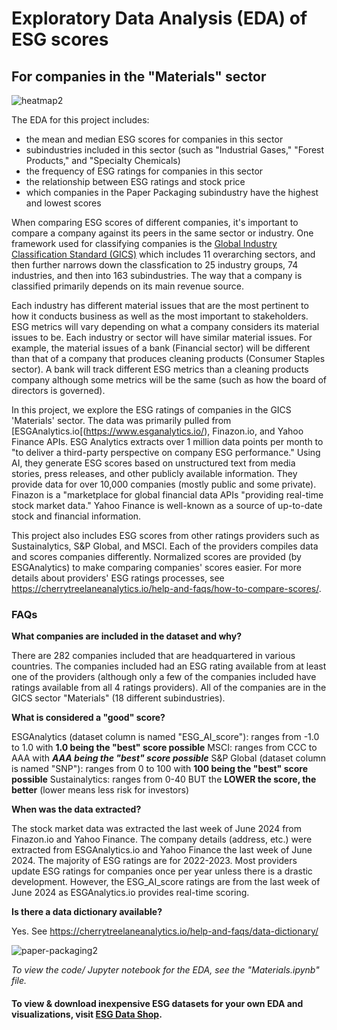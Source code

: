 # Exploratory Data Analysis (EDA) of ESG scores 
## For companies in the "Materials" sector

 
![heatmap2](https://github.com/user-attachments/assets/4d5c712e-3a53-4c5e-bb05-88df91f9851c)


The EDA for this project includes:
* the mean and median ESG scores for companies in this sector
* subindustries included in this sector (such as "Industrial Gases," "Forest Products," and "Specialty Chemicals)
* the frequency of ESG ratings for companies in this sector
* the relationship between ESG ratings and stock price
* which companies in the Paper Packaging subindustry have the highest and lowest scores


When comparing ESG scores of different companies, it's important to compare a company against its peers in the same sector or industry. One framework used for classifying companies is the [Global Industry Classification Standard (GICS)](https://www.msci.com/our-solutions/indexes/gics) which includes 11 overarching sectors, and then further narrows down the classfication to 25 industry groups, 74 industries, and then into 163 subindustries. The way that a company is classified primarily depends on its main revenue source.

Each industry has different material issues that are the most pertinent to how it conducts business as well as the most important to stakeholders. ESG metrics will vary depending on what a company considers its material issues to be. Each industry or sector will have similar material issues. For example, the material issues of a bank (Financial sector) will be different than that of a company that produces cleaning products (Consumer Staples sector). A bank will track different ESG metrics than a cleaning products company although some metrics will be the same (such as how the board of directors is governed).

In this project, we explore the ESG ratings of companies in the GICS 'Materials' sector. The data was primarily pulled from [ESGAnalytics.io[(https://www.esganalytics.io/), Finazon.io, and Yahoo Finance APIs. ESG Analytics extracts over 1 million data points per month to "to deliver a third-party perspective on company ESG performance." Using AI, they generate ESG scores based on unstructured text from media stories, press releases, and other publicly available information. They provide data for over 10,000 companies (mostly public and some private). Finazon is a "marketplace for global financial data APIs "providing real-time stock market data." Yahoo Finance is well-known as a source of up-to-date stock and financial information.

This project also includes ESG scores from other ratings providers such as Sustainalytics, S&P Global, and MSCI. Each of the providers compiles data and scores companies differently. Normalized scores are provided (by ESGAnalytics) to make comparing companies' scores easier. 
For more details about providers' ESG ratings processes, see https://cherrytreelaneanalytics.io/help-and-faqs/how-to-compare-scores/.

### FAQs
**What companies are included in the dataset and why?**

There are 282 companies included that are headquartered in various countries. 
The companies included had an ESG rating available from at least one of the providers (although only a few of the companies included have ratings available from all 4 ratings providers).
All of the companies are in the GICS sector "Materials" (18 different subindustries).

**What is considered a "good" score?**

ESGAnalytics (dataset column is named "ESG_AI_score"): ranges from -1.0 to 1.0 with **1.0 being the "best" score possible**
MSCI: ranges from CCC to AAA with ***AAA being the "best" score possible***
S&P Global (dataset column is named "SNP"): ranges from 0 to 100 with **100 being the "best" score possible**
Sustainalytics: ranges from 0-40 BUT the **LOWER the score, the better** (lower means less risk for investors)

**When was the data extracted?**

The stock market data was extracted the last week of June 2024 from Finazon.io and Yahoo Finance. 
The company details (address, etc.) were extracted from ESGAnalytics.io and Yahoo Finance the last week of June 2024.
The majority of ESG ratings are for 2022-2023. Most providers update ESG ratings for companies once per year unless there is a drastic development.
However, the ESG_AI_score ratings are from the last week of June 2024 as ESGAnalytics.io provides real-time scoring.

**Is there a data dictionary available?**

Yes. See https://cherrytreelaneanalytics.io/help-and-faqs/data-dictionary/




![paper-packaging2](https://github.com/user-attachments/assets/b0a303ba-40a4-4b4c-9c89-6f4b3696a35a)




*To view the code/ Jupyter notebook for the EDA, see the "Materials.ipynb" file.*

#### To view & download inexpensive ESG datasets for your own EDA and visualizations, visit [ESG Data Shop](https://cherrytreelaneanalytics.io/browse-esg-datasets/).

